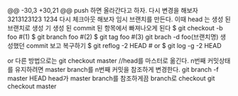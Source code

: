 @@ -30,3 +30,21 @@ push 하면 올라간다고 하자.
다시 변경을 해보자
3213123123
1234
다시 체크아웃 해보자
임시 브랜치를 만든다. 이때 head 는 생성 된 브랜치로 생성
기 생성 된 commit 된 항목에서 빠져나오게 된다
$ git checkout -b foo #(1)
$ git branch foo #(2)
$ git tag foo #(3)
git brach -d foo(브랜치명)
생성했던 commit 보고 복구하기
$ git reflog -2 HEAD # or
$ git log -g -2 HEAD

or 다른 방법으로는
git checkout master //head를 마스터로 옮긴다.
n번째 커밋상태를 유지하려면 master branch를 n번째 커밋을
참조하게 변경한다.
git branch -f master HEAD
head가 master branch를 참조하게끔 branch로 checkout
git checkout master